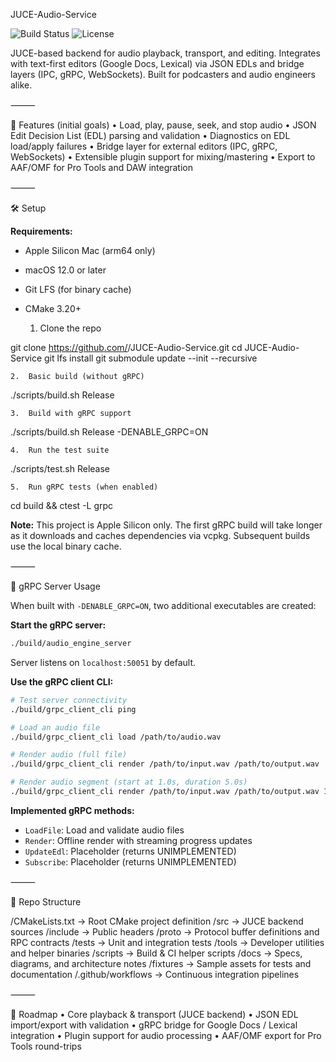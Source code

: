 JUCE-Audio-Service

![Build Status](https://img.shields.io/badge/ci-pending-lightgrey)
![License](https://img.shields.io/badge/license-TBD-lightgrey)

JUCE-based backend for audio playback, transport, and editing.
Integrates with text-first editors (Google Docs, Lexical) via JSON EDLs and bridge layers (IPC, gRPC, WebSockets). Built for podcasters and audio engineers alike.

⸻

🚀 Features (initial goals)
	•	Load, play, pause, seek, and stop audio
	•	JSON Edit Decision List (EDL) parsing and validation
	•	Diagnostics on EDL load/apply failures
	•	Bridge layer for external editors (IPC, gRPC, WebSockets)
	•	Extensible plugin support for mixing/mastering
	•	Export to AAF/OMF for Pro Tools and DAW integration

⸻

🛠️ Setup

**Requirements:**
- Apple Silicon Mac (arm64 only)
- macOS 12.0 or later
- Git LFS (for binary cache)
- CMake 3.20+

	1.	Clone the repo

git clone https://github.com/<your-org>/JUCE-Audio-Service.git
cd JUCE-Audio-Service
git lfs install
git submodule update --init --recursive

	2.	Basic build (without gRPC)

./scripts/build.sh Release

	3.	Build with gRPC support

./scripts/build.sh Release -DENABLE_GRPC=ON

	4.	Run the test suite

./scripts/test.sh Release

	5.	Run gRPC tests (when enabled)

cd build && ctest -L grpc

**Note:** This project is Apple Silicon only. The first gRPC build will take longer as it downloads and caches dependencies via vcpkg. Subsequent builds use the local binary cache.


⸻

🎯 gRPC Server Usage

When built with `-DENABLE_GRPC=ON`, two additional executables are created:

**Start the gRPC server:**
```bash
./build/audio_engine_server
```
Server listens on `localhost:50051` by default.

**Use the gRPC client CLI:**
```bash
# Test server connectivity
./build/grpc_client_cli ping

# Load an audio file
./build/grpc_client_cli load /path/to/audio.wav

# Render audio (full file)
./build/grpc_client_cli render /path/to/input.wav /path/to/output.wav

# Render audio segment (start at 1.0s, duration 5.0s)
./build/grpc_client_cli render /path/to/input.wav /path/to/output.wav 1.0 5.0
```

**Implemented gRPC methods:**
- `LoadFile`: Load and validate audio files
- `Render`: Offline render with streaming progress updates
- `UpdateEdl`: Placeholder (returns UNIMPLEMENTED)
- `Subscribe`: Placeholder (returns UNIMPLEMENTED)

⸻

📂 Repo Structure

/CMakeLists.txt  → Root CMake project definition
/src             → JUCE backend sources
/include         → Public headers
/proto           → Protocol buffer definitions and RPC contracts
/tests           → Unit and integration tests
/tools           → Developer utilities and helper binaries
/scripts         → Build & CI helper scripts
/docs            → Specs, diagrams, and architecture notes
/fixtures        → Sample assets for tests and documentation
/.github/workflows → Continuous integration pipelines


⸻

📌 Roadmap
	•	Core playback & transport (JUCE backend)
	•	JSON EDL import/export with validation
	•	gRPC bridge for Google Docs / Lexical integration
	•	Plugin support for audio processing
	•	AAF/OMF export for Pro Tools round-trips

